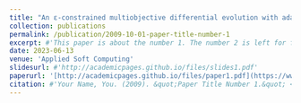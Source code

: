 ```yaml
---
title: "An ɛ-constrained multiobjective differential evolution with adaptive gradient-based repair method for real-world constrained optimization problems"
collection: publications
permalink: /publication/2009-10-01-paper-title-number-1
excerpt: #'This paper is about the number 1. The number 2 is left for future work.'
date: 2023-06-13
venue: 'Applied Soft Computing'
slidesurl: #'http://academicpages.github.io/files/slides1.pdf'
paperurl: '[http://academicpages.github.io/files/paper1.pdf](https://www.sciencedirect.com/science/article/abs/pii/S1568494623012206)'
citation: #'Your Name, You. (2009). &quot;Paper Title Number 1.&quot; <i>Journal 1</i>. 1(1).'
---
```

